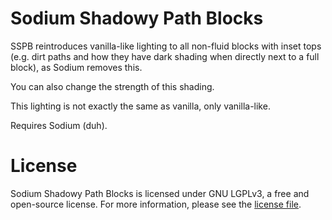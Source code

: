 # Sodium Shadowy Path Blocks

SSPB reintroduces vanilla-like lighting to all non-fluid blocks with inset tops (e.g. dirt paths and how they have dark shading when directly next to a full block), as Sodium removes this.

You can also change the strength of this shading.

This lighting is not exactly the same as vanilla, only vanilla-like.

Requires Sodium (duh).

# License

Sodium Shadowy Path Blocks is licensed under GNU LGPLv3, a free and open-source license. For more information, please see the [license file](https://github.com/Rynnavinx/sodium-shadowy-path-blocks/blob/1.17.x/LICENSE.txt).
